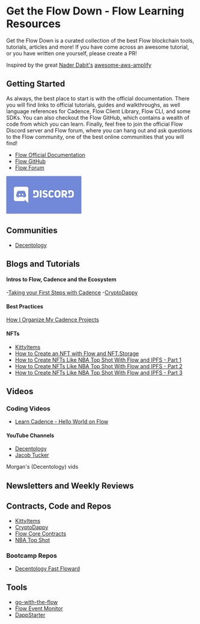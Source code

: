 # Get the Flow Down - Flow Learning Resources

Get the Flow Down is a curated collection of the best Flow blockchain tools, tutorials, articles and more! If you have come across an awesome tutorial, or you have written one yourself, please create a PR!

Inspired by the great [Nader Dabit's](https://twitter.com/dabit3) [awesome-aws-amplify](https://github.com/dabit3/awesome-aws-amplify)

## Getting Started

As always, the best place to start is with the official documentation. There you will find links to official tutorials, guides and walkthroughs, as well language references for Cadence, Flow Client Library, Flow CLI, and some SDKs. You can also checkout the Flow GitHub, which contains a wealth of code from which you can learn. Finally, feel free to join the official Flow Discord server and Flow forum, where you can hang out and ask questions to the Flow community, one of the best online communities that you will find!

- [Flow Official Documentation](https://docs.onflow.org/)
- [Flow GitHub](https://github.com/onflow)
- [Flow Forum](https://forum.onflow.org/latest)
  
[![Amplify Discord](./discord-200.jpeg)](https://discord.gg/V9hvdUXFsV)

## Communities

- [Decentology](https://discord.gg/BBRmMFsBqy)

## Blogs and Tutorials

#### Intros to Flow, Cadence and the Ecosystem

-[Taking your First Steps with Cadence](https://joshuahannan.medium.com/taking-your-first-steps-with-cadence-19dde86bbd0)
-[CryptoDappy](https://www.cryptodappy.com/)

#### Best Practices

[How I Organize My Cadence Projects](https://joshuahannan.medium.com/how-i-organize-my-cadence-projects-75b811b700d9)

#### NFTs

- [KittyItems](https://github.com/onflow/kitty-items)
- [How to Create an NFT with Flow and NFT.Storage](https://medium.com/@qq976739120/how-to-create-an-nft-with-flow-and-nft-storage-1ccce45797b0)
- [How to Create NFTs Like NBA Top Shot With Flow and IPFS - Part 1](https://medium.com/pinata/how-to-create-nfts-like-nba-top-shot-with-flow-and-ipfs-701296944bf)
- [How to Create NFTs Like NBA Top Shot With Flow and IPFS - Part 2](https://medium.com/pinata/how-to-display-your-nft-collection-like-nba-top-shot-with-flow-and-ipfs-6ba75048bf8a)
- [How to Create NFTs Like NBA Top Shot With Flow and IPFS - Part 3](https://medium.com/pinata/how-to-create-an-nft-marketplace-on-flow-with-ipfs-a162a1aeb426)

## Videos

### Coding Videos

- [Learn Cadence - Hello World on Flow](https://www.youtube.com/watch?v=pRz7EzrWchs)

#### YouTube Channels

- [Decentology](https://www.youtube.com/c/Decentology)
- [Jacob Tucker](https://www.youtube.com/channel/UCf6DzMRwj7SJ3nPrZqd5hHw)

Morgan's (Decentology) vids


## Newsletters and Weekly Reviews



## Contracts, Code and Repos

- [KittyItems](https://github.com/onflow/kitty-items)
- [CryptoDappy](https://github.com/bebner/crypto-dappy)
- [Flow Core Contracts](https://github.com/onflow/flow-core-contracts)
- [NBA Top Shot](https://github.com/dapperlabs/nba-smart-contracts)

### Bootcamp Repos

- [Decentology Fast Floward](https://github.com/decentology/fast-floward-1)



## Tools

- [go-with-the-flow](https://github.com/bjartek/go-with-the-flow)
- [Flow Event Monitor](https://github.com/ph0ph0/FlowMarketplaceEventMonitor)
- [DappStarter](https://dappstarter.decentology.com/)



<!-- DISCORD LINK -->